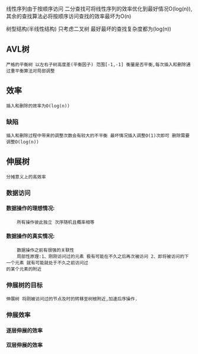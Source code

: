 
线性序列由于按顺序访问
二分查找可将线性序列的效率优化到最好情况O(log(n)),其余的查找算法必将按顺序访问查找的效率最坏为O(n)

树型结构(半线性结构)
只考虑二叉树
最好最坏的查找复杂度都为(log(n))

## AVL树
    严格的平衡树 以左右子树高度差(平衡因子) 范围[-1,-1] 衡量是否平衡,每次插入和删除通过重平衡算法对局部调整
## 效率
    插入和删除的效率为O(log(n))
### 缺陷
    插入和删除过程中带来的调整次数会有较大的不平衡 最坏情况插入调整O(1)次即可 删除需要调整O(log(n))

## 伸展树
    分摊意义上的高效率
### 数据访问
#### 数据操作的理想情况:
        所有操作彼此独立 次序随机且概率相等
#### 数据操作的真实情况:
        数据操作之前有很强的关联性
        局部性原理:1、刚刚访问过的元素 极有可能在不久之后再次被访问 2、即将被访问的下一个元素 就有可能就处于不久之前访问过
    的某个元素的附近
### 伸展树的目标
    伸展树 将刚被访问过的节点及时的转移至树根附近,加速后序操作.

### 伸展效率
#### 逐层伸展的效率
    
#### 双层伸展的效率

